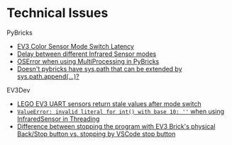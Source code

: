 # Technical Issues

PyBricks
- [EV3 Color Sensor Mode Switch Latency](https://github.com/pybricks/support/issues/14)
- [Delay between different Infrared Sensor modes](https://github.com/pybricks/support/issues/62)
- [OSError when using MultiProcessing in PyBricks](https://github.com/pybricks/support/issues/80)
- [Doesn't pybricks have sys.path that can be extended by sys.path.append(...)?](https://github.com/pybricks/support/issues/81)

EV3Dev
- [LEGO EV3 UART sensors return stale values after mode switch](https://github.com/ev3dev/ev3dev/issues/1401)
- [`ValueError: invalid literal for int() with base 10: ''` when using InfraredSensor in Threading](https://github.com/ev3dev/ev3dev-lang-python/issues/746)
- [Difference between stopping the program with EV3 Brick's physical Back/Stop button vs. stopping by VSCode stop button](https://github.com/ev3dev/vscode-ev3dev-browser/issues/103)
